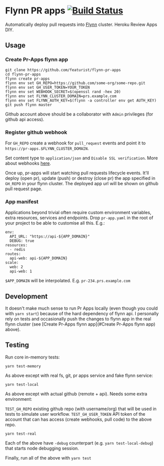 # Flynn PR apps [![Build Status](https://semaphoreci.com/api/v1/featurist/flynn-pr-apps/branches/master/badge.svg)](https://semaphoreci.com/featurist/flynn-pr-apps)

Automatically deploy pull requests into [Flynn](https://flynn.io/) cluster. Heroku Review Apps DIY.

## Usage

### Create Pr-Apps flynn app

```
git clone https://github.com/featurist/flynn-pr-apps
cd flynn-pr-apps
flynn create pr-apps
flynn env set GH_REPO=https://github.com/some-org/some-repo.git
flynn env set GH_USER_TOKEN=YOUR_TOKEN
flynn env set WEBHOOK_SECRET=$(openssl rand -hex 20)
flynn env set FLYNN_CLUSTER_DOMAIN=prs.example.com
flynn env set FLYNN_AUTH_KEY=$(flynn -a controller env get AUTH_KEY)
git push flynn master
```

Github account above should be a collaborator with `Admin` privileges (for github api access).

### Register github webhook

For `GH_REPO` create a webhook for `pull_request` events and point it to `https://pr-apps.$FLYNN_CLUSTER_DOMAIN`.

Set content type to `application/json` and `Disable SSL verification`. More about webhooks [here](https://developer.github.com/webhooks/securing/).


Once up, pr-apps will start watching pull requests lifecycle events. It'll deploy (open pr), update (push) or destroy (close pr) the app specified in `GH_REPO` in your flynn cluster. The deployed app url will be shown on github pull request page.

### App manifest

Applications beyond trivial often require custom environment variables, extra resources, services and endpoints. Drop `pr-app.yaml` in the root of your project to be able to customise all this. E.g.:

```
env:
  API_URL: "https://api-${APP_DOMAIN}"
  DEBUG: true
resources:
  - redis
routes:
  api-web: api-${APP_DOMAIN}
scale:
  web: 2
  api-web: 1
```

`$APP_DOMAIN` will be interpolated. E.g. `pr-234.prs.example.com`

## Development

It doesn't make much sense to run Pr Apps locally (even though you could with `yarn start`) because of the hard dependency of flynn api. I personally rely on tests and occasionally push the changes to flynn app in the real flynn cluster (see [Create Pr-Apps flynn app](#Create Pr-Apps flynn app) above).

## Testing

Run core in-memory tests:

```
yarn test-memory
```

As above except with real fs, git, pr apps service and fake flynn service:

```
yarn test-local
```

As above except with actual github (remote + api). Needs some extra environment:

`TEST_GH_REPO` existing github repo (with username/org) that will be used in tests to simulate user workflow.
`TEST_GH_USER_TOKEN` API token of the account that can has access (create webhooks, pull code) to the above repo.

```
yarn test-real
```

Each of the above have `-debug` counterpart (e.g. `yarn test-local-debug`) that starts node debugging session.

Finally, run all of the above with `yarn test`
